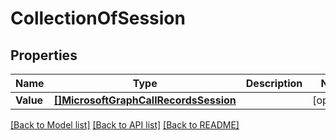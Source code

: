 # CollectionOfSession

## Properties

Name | Type | Description | Notes
------------ | ------------- | ------------- | -------------
**Value** | [**[]MicrosoftGraphCallRecordsSession**](microsoft.graph.callRecords.session.md) |  | [optional] 

[[Back to Model list]](../README.md#documentation-for-models) [[Back to API list]](../README.md#documentation-for-api-endpoints) [[Back to README]](../README.md)


